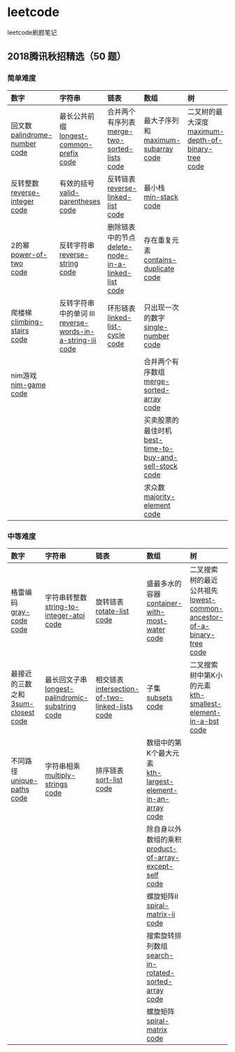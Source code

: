 # leetcode
leetcode刷题笔记

## 2018腾讯秋招精选（50 题）

### 简单难度  

| 数字| 字符串|  链表| 数组| 树|
| :----------| :-----------|  :-----------|  :-----------|  :-----------|  
| 回文数<br>[palindrome-number](https://leetcode-cn.com/problems/palindrome-number)<br>[code](https://github.com/luozhiping/leetcode/blob/master/2018tencent50/easy/palindrome_number.py)  |最长公共前缀<br>[longest-common-prefix](https://leetcode-cn.com/problems/longest-common-prefix)<br>[code](https://github.com/luozhiping/leetcode/blob/master/2018tencent50/easy/longest_common_prefix.py)  |合并两个有序列表<br>[merge-two-sorted-lists](https://leetcode-cn.com/problems/merge-two-sorted-lists/) <br>[code](https://github.com/luozhiping/leetcode/blob/master/2018tencent50/easy/merge_two_sorted_lists.py)  |最大子序列和<br>[maximum-subarray](https://leetcode-cn.com/problems/maximum-subarray/)<br>[code](https://github.com/luozhiping/leetcode/blob/master/2018tencent50/easy/maximum_subarray.py)|二叉树的最大深度<br>[maximum-depth-of-binary-tree](https://leetcode-cn.com/problems/maximum-depth-of-binary-tree/)<br>[code](https://github.com/luozhiping/leetcode/blob/master/2018tencent50/easy/maximum_depth_of_binary_tree.py)|
|反转整数<br>[reverse-integer](https://leetcode-cn.com/problems/reverse-integer/) <br> [code](https://github.com/luozhiping/leetcode/blob/master/2018tencent50/easy/reverse_integer.py)  | 有效的括号<br>[valid-parentheses](https://leetcode-cn.com/problems/valid-parentheses/)<br>[code](https://github.com/luozhiping/leetcode/blob/master/2018tencent50/easy/valid_parentheses.py)   | 反转链表<br>[reverse-linked-list](https://leetcode-cn.com/problems/reverse-linked-list/)<br>[code](https://github.com/luozhiping/leetcode/blob/master/2018tencent50/easy/reverse_linked_list.py)|最小栈<br>[min-stack](https://leetcode-cn.com/problems/min-stack/)<br>[code](https://github.com/luozhiping/leetcode/blob/master/2018tencent50/easy/min_stack.py)|
|2的幂<br>[power-of-two](https://leetcode-cn.com/problems/power-of-two/)<br>[code](https://github.com/luozhiping/leetcode/blob/master/2018tencent50/easy/power_of_two.py)|反转字符串<br>[reverse-string](https://leetcode-cn.com/problems/reverse-string/)<br>[code](https://github.com/luozhiping/leetcode/blob/master/2018tencent50/easy/reverse_string.py)|删除链表中的节点<br>[delete-node-in-a-linked-list](https://leetcode-cn.com/problems/delete-node-in-a-linked-list/)<br>[code](https://github.com/luozhiping/leetcode/blob/master/2018tencent50/easy/delete_node_in_a_linked_list.py)|存在重复元素<br>[contains-duplicate](https://leetcode-cn.com/problems/contains-duplicate/)<br>[code](https://github.com/luozhiping/leetcode/blob/master/2018tencent50/easy/contains_duplicate.py)|
|爬楼梯<br>[climbing-stairs](https://leetcode-cn.com/problems/climbing-stairs/)<br>[code](https://github.com/luozhiping/leetcode/blob/master/2018tencent50/easy/climbing_stairs.py)|反转字符串中的单词 III<br>[reverse-words-in-a-string-iii](https://leetcode-cn.com/problems/reverse-words-in-a-string-iii/)<br>[code](https://github.com/luozhiping/leetcode/blob/master/2018tencent50/easy/reverse_words_in_a_string_iii.py)|环形链表<br>[linked-list-cycle](https://leetcode-cn.com/problems/linked-list-cycle/)<br>[code](https://github.com/luozhiping/leetcode/blob/master/2018tencent50/easy/linked_list_cycle.py)|只出现一次的数字<br>[single-number](https://leetcode-cn.com/problems/single-number/)<br>[code](https://github.com/luozhiping/leetcode/blob/master/2018tencent50/easy/single_number.py)|
|nim游戏<br>[nim-game](https://leetcode-cn.com/problems/nim-game/)<br>[code](https://github.com/luozhiping/leetcode/blob/master/2018tencent50/easy/nim_game.py)|||合并两个有序数组<br>[merge-sorted-array](https://leetcode-cn.com/problems/merge-sorted-array/)<br>[code](https://github.com/luozhiping/leetcode/blob/master/2018tencent50/easy/merge_sorted_array.py)|
||||买卖股票的最佳时机<br>[best-time-to-buy-and-sell-stock](https://leetcode-cn.com/problems/best-time-to-buy-and-sell-stock/)<br>[code](https://github.com/luozhiping/leetcode/blob/master/2018tencent50/easy/best_time_to_buy_and_sell_stock.py)|
||||求众数<br>[majority-element](https://leetcode-cn.com/problems/majority-element/)<br>[code](https://github.com/luozhiping/leetcode/blob/master/2018tencent50/easy/majority_element.py)|


### 中等难度

| 数字| 字符串|  链表| 数组| 树|
| :----------| :-----------|  :-----------|  :-----------|  :-----------|  
|格雷编码<br>[gray-code](https://leetcode-cn.com/problems/gray-code/)<br>[code](https://github.com/luozhiping/leetcode/blob/master/2018tencent50/middle/gray_code.py)|字符串转整数<br>[string-to-integer-atoi](https://leetcode-cn.com/problems/string-to-integer-atoi/)<br>[code](https://github.com/luozhiping/leetcode/blob/master/2018tencent50/middle/atoi.py)|旋转链表<br>[rotate-list](https://leetcode-cn.com/problems/rotate-list/)<br>[code](https://github.com/luozhiping/leetcode/blob/master/2018tencent50/middle/rotate_list.py)|盛最多水的容器<br>[container-with-most-water](https://leetcode-cn.com/problems/container-with-most-water/)<br>[code](https://github.com/luozhiping/leetcode/blob/master/2018tencent50/middle/container_with_most_water.py)|二叉搜索树的最近公共祖先<br>[lowest-common-ancestor-of-a-binary-tree](https://leetcode-cn.com/problems/lowest-common-ancestor-of-a-binary-tree/)<br>[code](https://github.com/luozhiping/leetcode/blob/master/2018tencent50/middle/lowest_common_ancestor_of_a_binary_search_tree.py)|
|最接近的三数之和<br>[3sum-closest](https://leetcode-cn.com/problems/3sum-closest/)<br>[code](https://github.com/luozhiping/leetcode/blob/master/2018tencent50/middle/3sum_closest.py)|最长回文子串<br>[longest-palindromic-substring](https://leetcode-cn.com/problems/longest-palindromic-substring/)<br>[code](https://github.com/luozhiping/leetcode/blob/master/2018tencent50/middle/longest_palindromic_substring.py)|相交链表<br>[intersection-of-two-linked-lists](https://leetcode-cn.com/problems/intersection-of-two-linked-lists/)<br>[code](https://github.com/luozhiping/leetcode/blob/master/2018tencent50/middle/intersection_of_two_linked_lists.py)|子集<br>[subsets](https://leetcode-cn.com/problems/subsets/)<br>[code](https://github.com/luozhiping/leetcode/blob/master/2018tencent50/middle/subsets.py)|二叉搜索树中第K小的元素<br>[kth-smallest-element-in-a-bst](https://leetcode-cn.com/problems/kth-smallest-element-in-a-bst/)<br>[code](https://github.com/luozhiping/leetcode/blob/master/2018tencent50/middle/kth_smallest_element_in_a_bst.py)
|不同路径<br>[unique-paths](https://leetcode-cn.com/problems/unique-paths/)<br>[code](https://github.com/luozhiping/leetcode/blob/master/2018tencent50/middle/unique_paths.py)|字符串相乘<br>[multiply-strings](https://leetcode-cn.com/problems/multiply-strings/)<br>[code](https://github.com/luozhiping/leetcode/blob/master/2018tencent50/middle/multiply_strings.py)|排序链表<br>[sort-list](https://leetcode-cn.com/problems/sort-list/)<br>[code](https://github.com/luozhiping/leetcode/blob/master/2018tencent50/middle/sort_list.py)|数组中的第K个最大元素<br>[kth-largest-element-in-an-array](https://leetcode-cn.com/problems/kth-largest-element-in-an-array/)<br>[code](https://github.com/luozhiping/leetcode/blob/master/2018tencent50/middle/kth_largest_element_in_an_array.py)|
||||除自身以外数组的乘积<br>[product-of-array-except-self](https://leetcode-cn.com/problems/product-of-array-except-self/)<br>[code](https://github.com/luozhiping/leetcode/blob/master/2018tencent50/middle/product_of_array_except_self.py)|
||||螺旋矩阵II<br>[spiral-matrix-ii](https://leetcode-cn.com/problems/spiral-matrix-ii/)<br>[code](https://github.com/luozhiping/leetcode/blob/master/2018tencent50/middle/spiral_matrix_ii.py)|
||||搜索旋转排列数组<br>[search-in-rotated-sorted-array](https://leetcode-cn.com/problems/search-in-rotated-sorted-array/)<br>[code](https://github.com/luozhiping/leetcode/blob/master/2018tencent50/middle/search_in_rotated_sorted_array.py)|
||||螺旋矩阵<br>[spiral-matrix](https://leetcode-cn.com/problems/spiral-matrix/)<br>[code](https://github.com/luozhiping/leetcode/blob/master/2018tencent50/middle/spiral_matrix.py)|
